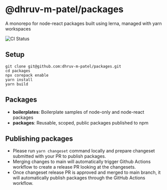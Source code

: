 # @dhruv-m-patel/packages

A monorepo for node-react packages built using lerna, managed with yarn workspaces

![CI Status](https://github.com/dhruv-m-patel/packages/workflows/build/badge.svg)

## Setup

```
git clone git@github.com:dhruv-m-patel/packages.git
cd packages
npx corepack enable
yarn install
yarn build
```

## Packages

- **boilerplates**: Boilerplate samples of node-only and node-react packages
- **packages**: Reusable, scoped, public packages published to npm

## Publishing packages

- Please run `yarn changeset` command locally and prepare changeset submitted with your PR to publish packages.
- Merging changes to main will automatically trigger Github Actions workflow to create a release PR looking at the changesets.
- Once changeset release PR is approved and merged to main branch, it will automatically publish packages through the GitHub Actions workflow.
